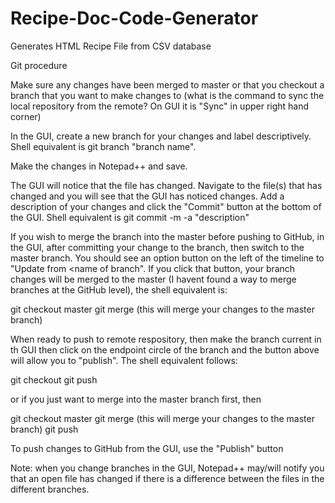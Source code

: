 # Recipe-Doc-Code-Generator
Generates HTML Recipe File from CSV database

Git procedure

Make sure any changes have been merged to master or that you checkout a branch that you want to make changes to
(what is the command to sync the local repository from the remote? On GUI it is "Sync" in upper right hand corner)

In the GUI, create a new branch for your changes and label descriptively. Shell equivalent is git branch "branch name". 

Make the changes in Notepad++ and save.

The GUI will notice that the file has changed. Navigate to the file(s) that has changed and you will see that the GUI has noticed changes. Add a description of your changes and click the "Commit" button at the bottom of the GUI. Shell equivalent is git commit -m -a "description"

If you wish to merge the branch into the master before pushing to GitHub, in the GUI, after committing your change to the branch, then switch to the master branch. You should see an option button on the left of the timeline to "Update from <name of branch". If you click that button, your branch changes will be merged to the master (I havent found a way to merge branches at the GitHub level), the shell equivalent is: 

git checkout master
git merge <name of branch>   (this will merge your changes to the master branch)

When ready to push to remote respository, then make the branch current in th GUI then click on the endpoint circle of the branch and the button above will allow you to "publish". The shell equivalent follows:

git checkout <name of branch>
git push

or if you just want to merge into the master branch first, then 

git checkout master
git merge <name of branch>   (this will merge your changes to the master branch)
git push

To push changes to GitHub from the GUI, use the "Publish" button

Note: when you change branches in the GUI, Notepad++ may/will notify you that an open file has changed if there is a difference between the files in the different branches.
